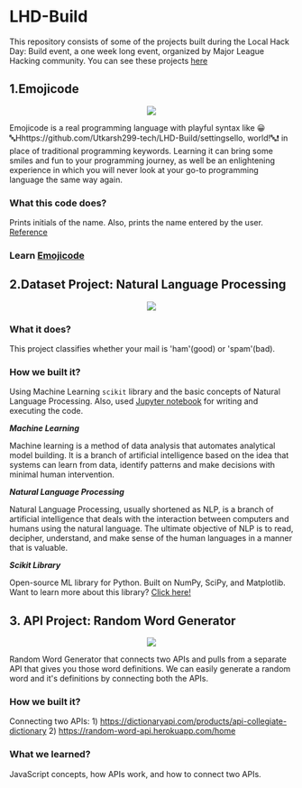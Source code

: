 # LHD-Build
This repository consists of some of the projects built during the Local Hack Day: Build event, a one week long event, organized by Major League Hacking community. 
You can see these projects [here](https://devpost.com/singhutkarsh2799)

## 1.Emojicode
<p align="center"><img src="https://challengepost-s3-challengepost.netdna-ssl.com/photos/production/software_photos/001/341/808/datas/original.jpg"></p>

Emojicode is a real programming language with playful syntax like 😀 🔤Hhttps://github.com/Utkarsh299-tech/LHD-Build/settingsello, world!🔤❗️ in place of traditional programming keywords. Learning it can bring some smiles and fun to your programming journey, as well be an enlightening experience in which you will never look at your go-to programming language the same way again.

### What this code does?
Prints initials of the name. Also, prints the name entered by the user. [Reference](https://www.codecademy.com/learn/learn-emojicode)

### Learn [Emojicode](https://www.emojicode.org/)

## 2.Dataset Project: Natural Language Processing
<p align="center"><img src="https://challengepost-s3-challengepost.netdna-ssl.com/photos/production/software_photos/001/341/495/datas/ocriginal.jpg"></p>

### What it does?
This project classifies whether your mail is 'ham'(good) or 'spam'(bad).

### How we built it?
Using Machine Learning `scikit` library and the basic concepts of Natural Language Processing. Also, used [Jupyter notebook](https://jupyter.org/) for writing and executing the code.

***Machine Learning***

Machine learning is a method of data analysis that automates analytical model building. 
It is a branch of artificial intelligence based on the idea that systems can learn from data, identify patterns and make decisions with minimal human intervention.

***Natural Language Processing***

Natural Language Processing, usually shortened as NLP, is a branch of artificial intelligence that deals with the interaction between computers and humans using the natural language.
The ultimate objective of NLP is to read, decipher, understand, and make sense of the human languages in a manner that is valuable.

***Scikit Library***

Open-source ML library for Python. Built on NumPy, SciPy, and Matplotlib. Want to learn more about this library? [Click here!](https://scikit-learn.org/stable/)

## 3. API Project: Random Word Generator
<p align="center"><img src="https://challengepost-s3-challengepost.netdna-ssl.com/photos/production/software_photos/001/342/725/datas/original.png"></p>


Random Word Generator that connects two APIs and pulls from a separate API that gives you those word definitions. We can easily generate a random word and it's definitions by connecting both the APIs.

### How we built it?
Connecting two APIs: 1) https://dictionaryapi.com/products/api-collegiate-dictionary 2) https://random-word-api.herokuapp.com/home

### What we learned?
JavaScript concepts, how APIs work, and how to connect two APIs.
